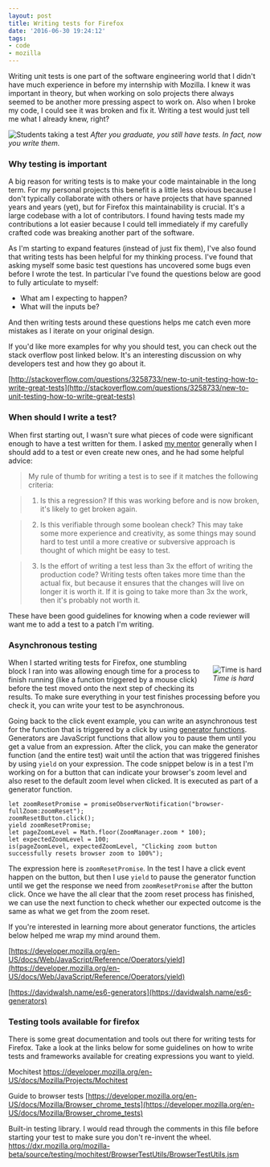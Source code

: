 ```yaml
---
layout: post
title: Writing tests for Firefox
date: '2016-06-30 19:24:12'
tags:
- code
- mozilla
---
```


Writing unit tests is one part of the software engineering world that I didn't have much experience in before my internship with Mozilla. I knew it was important in theory, but when working on solo projects there always seemed to be another more pressing aspect to work on. Also when I broke my code, I could see it was broken and fix it. Writing a test would just tell me what I already knew, right?

<div class="img-center">

![Students taking a test](/content/images/2016/06/Shimer_comping_66_Recondite.jpg)
<i>After you graduate, you still have tests. In fact, now you write them.</i>
</div>

### Why testing is important
A big reason for writing tests is to make your code maintainable in the long term. For my personal projects this benefit is a little less obvious because I don't typically collaborate with others or have projects that have spanned years and years (yet), but for Firefox this maintainability is crucial. It's a large codebase with a lot of contributors. I found having tests made my contributions a lot easier because I could tell immediately if my carefully crafted code was breaking another part of the software. 

As I'm starting to expand features (instead of just fix them), I've also found that writing tests has been helpful for my thinking process. I've found that asking myself some basic test questions has uncovered some bugs even before I wrote the test. In particular I've found the questions below are good to fully articulate to myself: 

- What am I expecting to happen? 
- What will the inputs be?

And then writing tests around these questions helps me catch even more mistakes as I iterate on your original design. 

If you'd like more examples for why you should test, you can check out the stack overflow post linked below. It's an interesting discussion on why developers test and how they go about it. 

[http://stackoverflow.com/questions/3258733/new-to-unit-testing-how-to-write-great-tests](http://stackoverflow.com/questions/3258733/new-to-unit-testing-how-to-write-great-tests)

### When should I write a test?
When first starting out, I wasn't sure what pieces of code were significant enough to have a test written for them. I asked [my mentor](https://msujaws.wordpress.com/) generally when I should add to a test or even create new ones, and he had some helpful advice:

> My rule of thumb for writing a test is to see if it matches the following criteria:

>1. Is this a regression? If this was working before and is now broken, it's likely to get broken again.

>2. Is this verifiable through some boolean check? This may take some more experience and creativity, as some things may sound hard to test until a more creative or subversive approach is thought of which might be easy to test.

>3. Is the effort of writing a test less than 3x the effort of writing the production code? Writing tests often takes more time than the actual fix, but because it ensures that the changes will live on longer it is worth it. If it is going to take more than 3x the work, then it's probably not worth it.

These have been good guidelines for knowing when a code reviewer will want me to add a test to a patch I'm writing. 

### Asynchronous testing
<div style="float: right; margin-left: 1em">

![Time is hard](/content/images/2016/06/The_Persistence_of_Memory.jpg)
<br>
<i>Time is hard</i>
</div>
When I started writing tests for Firefox, one stumbling block I ran into was allowing enough time for a process to finish running (like a function triggered by a mouse click) before the test moved onto the next step of checking its results. To make sure everything in your test finishes processing before you check it, you can write your test to be asynchronous. 

Going back to the click event example, you can write an asynchronous test for the function that is triggered by a click by using [generator functions](https://developer.mozilla.org/en-US/docs/Web/JavaScript/Reference/Statements/function*). Generators are JavaScript functions that allow you to pause them until you get a value from an expression.  After the click, you can make the generator function (and the entire test) wait until the action that was triggered finishes by using `yield` on your expression. The code snippet below is in a test I'm working on for a button that can indicate your browser's zoom level and also reset to the default zoom level when clicked. It is executed as part of a generator function.  

```
let zoomResetPromise = promiseObserverNotification("browser-fullZoom:zoomReset");
zoomResetButton.click();
yield zoomResetPromise;
let pageZoomLevel = Math.floor(ZoomManager.zoom * 100);
let expectedZoomLevel = 100;
is(pageZoomLevel, expectedZoomLevel, "Clicking zoom button successfully resets browser zoom to 100%");
```
The expression here is `zoomResetPromise`. In the test I have a click event happen on the button, but then I use `yield` to pause the generator function until we get the response we need from `zoomResetPromise` after the button click. Once we have the all clear that the zoom reset process has finished, we can use the next function to check whether our expected outcome is the same as what we get from the zoom reset.

If you're interested in learning more about generator functions, the articles below helped me wrap my mind around them.

[https://developer.mozilla.org/en-US/docs/Web/JavaScript/Reference/Operators/yield](https://developer.mozilla.org/en-US/docs/Web/JavaScript/Reference/Operators/yield)

[https://davidwalsh.name/es6-generators](https://davidwalsh.name/es6-generators)

### Testing tools available for firefox
There is some great documentation and tools out there for writing tests for Firefox. Take a look at the links below for some guidelines on how to write tests and frameworks available for creating expressions you want to yield.

Mochitest
https://developer.mozilla.org/en-US/docs/Mozilla/Projects/Mochitest

Guide to browser tests
[https://developer.mozilla.org/en-US/docs/Mozilla/Browser_chrome_tests](https://developer.mozilla.org/en-US/docs/Mozilla/Browser_chrome_tests)

Built-in testing library. I would read through the comments in this file before starting your test to make sure you don't re-invent the wheel.
https://dxr.mozilla.org/mozilla-beta/source/testing/mochitest/BrowserTestUtils/BrowserTestUtils.jsm